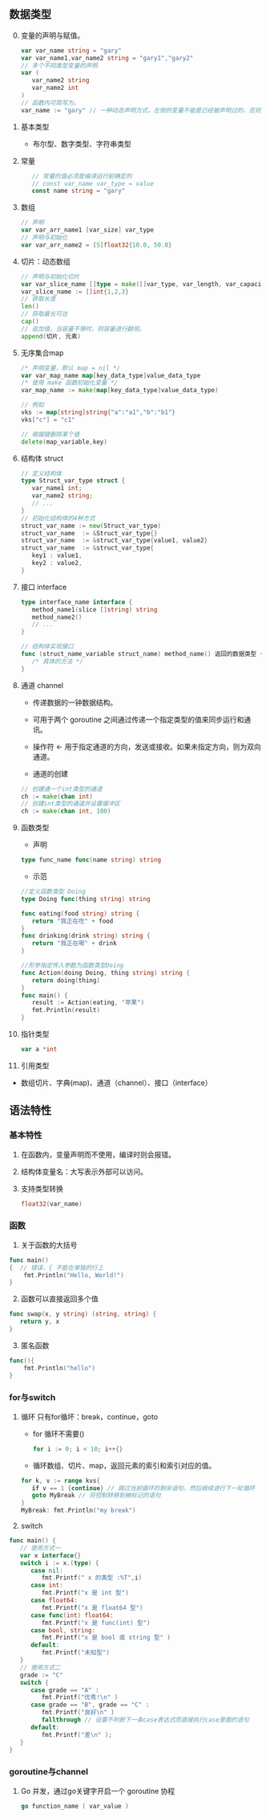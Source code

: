 
## 数据类型
0. 变量的声明与赋值。
   ```go
   var var_name string = "gary" 
   var var_name1,var_name2 string = "gary1","gary2"
   // 多个不同类型变量的声明
   var (
      var_name2 string
      var_name2 int
   )
   // 函数内可简写为。
   var_name := "gary" // 一种动态声明方式，左侧的变量不能是已经被声明过的，否则会导致编译错误，此方式只能在函数体中出现。
   ```

1. 基本类型
   - 布尔型、数字类型、字符串类型

2. 常量 
   ```go
      // 常量的值必须是编译运行前确定的
      // const var_name var_type = value
      const name string = "gary"
   ```

3. 数组
   ```go
   // 声明
   var var_arr_name1 [var_size] var_type
   // 声明与初始化
   var var_arr_name2 = [5]float32{10.0, 50.0}
   ```

4. 切片：动态数组
   ```go
   // 声明与初始化切片
   var var_slice_name []type = make([]var_type, var_length, var_capacity)
   var_slice_name := []int{1,2,3}
   // 获取长度
   len() 
   // 获取最长可达
   cap()
   // 追加值，当容量不够时，则容量进行翻倍。
   append(切片, 元素)
   ```

5. 无序集合map
   ```go
   /* 声明变量，默认 map = nil */
   var var_map_name map[key_data_type]value_data_type
   /* 使用 make 函数初始化变量 */
   var_map_name := make(map[key_data_type]value_data_type)

   // 例如
   vks := map[string]string{"a":"a1","b":"b1"}
   vks["c"] = "c1"

   // 根据键删除某个值 
   delete(map_variable,key)
   ```

6. 结构体 struct
   ```go
   // 定义结构体
   type Struct_var_type struct {
      var_name1 int;
      var_name2 string;
      // ...
   }
   // 初始化结构体的4种方式
   struct_var_name := new(Struct_var_type)
   struct_var_name  := &Struct_var_type{}
   struct_var_name  := &struct_var_type{value1, value2}
   struct_var_name  := &struct_var_type{
      key1 : value1,
      key2 : value2,
   }
   ```

7. 接口 interface
   ```go
   type interface_name interface {
      method_name1(slice []string) string
      method_name2()
      // ...
   }

   // 结构体实现接口
   func (struct_name_variable struct_name) method_name() 返回的数据类型 {
      /* 具体的方法 */
   }
   ```

7. 通道 channel
   - 传递数据的一钟数据结构。
   - 可用于两个 goroutine 之间通过传递一个指定类型的值来同步运行和通讯。
   - 操作符 <- 用于指定通道的方向，发送或接收。如果未指定方向，则为双向通道。

   - 通道的创建 
   ```go
   // 创建通一个int类型的通道
   ch := make(chan int) 
   // 创建int类型的通道并设置缓冲区
   ch := make(chan int, 100)
   ``` 

8. 函数类型
   - 声明
   ```go
   type func_name func(name string) string
   ```
   - 示范
   ```go
   //定义函数类型 Doing
   type Doing func(thing string) string

   func eating(food string) string {
      return "我正在吃" + food
   }
   func drinking(drink string) string {
      return "我正在喝" + drink
   }

   //形参指定传入参数为函数类型Doing
   func Action(doing Doing, thing string) string {
      return doing(thing)
   }
   func main() {
      result := Action(eating, "苹果")
      fmt.Println(result)
   }
   ```

9. 指针类型
   ```go
   var a *int
   ```

10. 引用类型
   - 数组切片、字典(map)、通道（channel）、接口（interface）

## 语法特性
### 基本特性
1. 在函数内，变量声明而不使用，编译时则会报错。

2. 结构体变量名：大写表示外部可以访问。

3. 支持类型转换
   ```go
   float32(var_name)
   ```
### 函数
1. 关于函数的大括号
```go
func main()  
{  // 错误，{ 不能在单独的行上
    fmt.Println("Hello, World!")
}
```

2. 函数可以直接返回多个值
```go
func swap(x, y string) (string, string) {
   return y, x
}
```

3. 匿名函数
```go
func(){
    fmt.Println("hello")
}
```


### for与switch
1. 循环 只有for循坏：break，continue，goto
   - for 循环不需要()
      ```go
      for i := 0; i < 10; i++{} 
      ```
   - 循环数组、切片、map，返回元素的索引和索引对应的值。
   ```go
   for k, v := range kvs{
      if v == 1 {continue} // 跳过当前循环的剩余语句，然后继续进行下一轮循环
      goto MyBreak // 将控制转移到被标记的语句
   } 
   MyBreak: fmt.Println("my break")
   ```

2. switch 
```go
func main() {
   // 使用方式一
   var x interface{}    
   switch i := x.(type) {
      case nil:  
         fmt.Printf(" x 的类型 :%T",i)                
      case int:  
         fmt.Printf("x 是 int 型")                      
      case float64:
         fmt.Printf("x 是 float64 型")          
      case func(int) float64:
         fmt.Printf("x 是 func(int) 型")                      
      case bool, string:
         fmt.Printf("x 是 bool 或 string 型" )      
      default:
         fmt.Printf("未知型")    
   }
   // 使用方式二
   grade := "C"
   switch {
      case grade == "A" :
         fmt.Printf("优秀!\n" )    
      case grade == "B", grade == "C" :
         fmt.Printf("良好\n" )
         fallthrough // 设置不判断下一条case表达式而直接执行case里面的语句
      default:
         fmt.Printf("差\n" );
   }
}
```

### goroutine与channel
1. Go 并发，通过go关键字开启一个 goroutine 协程
   ```go
   go function_name ( var_value )
   ```

